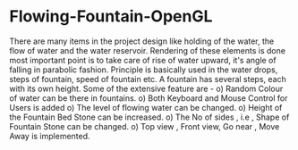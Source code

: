 # Flowing-Fountain-OpenGL
There are many items in the project design like holding of the water, the flow of water and the water reservoir. Rendering of these elements is done most important point is to take care of rise of water upward, it's angle of falling in parabolic fashion. 
Principle is basically used in the water drops, steps of fountain, speed of fountain etc. A fountain has several steps, each with its own height. 
Some of the extensive feature are - 
o) Random Colour of water can be there in fountains. 
o) Both Keyboard and Mouse Control for Users is added
o) The level of flowing water can be changed.
o) Height of the Fountain Bed Stone can be increased.
o) The No of sides , i.e , Shape of Fountain Stone can be changed.
o) Top view , Front view, Go near , Move Away is implemented.
